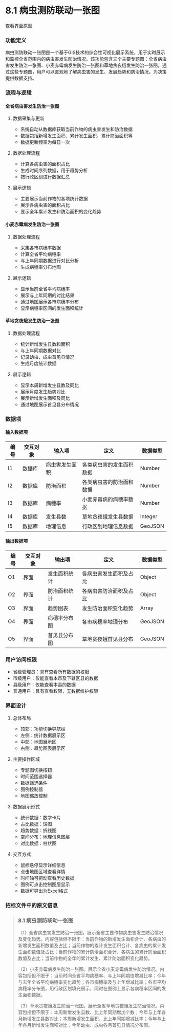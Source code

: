 # 8.1 病虫测防联动一张图

<a href="/diagrams/prototype/8-1-pest-prevention-map.html" target="_blank" rel="noopener noreferrer">查看界面原型</a>

### 功能定义
病虫测防联动一张图是一个基于GIS技术的综合性可视化展示系统，用于实时展示和监控全省范围内的病虫害发生防治情况。该功能包含三个主要专题图：全省病虫害发生防治一张图、小麦赤霉病发生防治一张图和草地贪夜蛾发生防治一张图。通过这些专题图，用户可以直观地了解病虫害的发生、发展趋势和防治情况，为决策提供数据支持。

### 流程与逻辑

#### 全省病虫害发生防治一张图
1. 数据采集与更新
   - 系统自动从数据库获取当前作物的病虫害发生和防治数据
   - 数据包括新增发生面积、累计发生面积、累计防治面积等
   - 数据更新频率为每日一次

2. 数据处理流程
   - 计算各病虫害的面积占比
   - 生成时间序列数据，用于趋势分析
   - 按行政区划进行数据汇总

3. 展示逻辑
   - 主要展示当前作物的各项统计数据
   - 展示各病虫害的面积占比
   - 显示全年累计发生和防治面积的变化趋势

#### 小麦赤霉病发生防治一张图
1. 数据处理流程
   - 采集各市病穗率数据
   - 计算全省平均病穗率
   - 与上年同期数据进行对比分析
   - 生成病穗率分布地图

2. 展示逻辑
   - 显示当前全省平均病穗率
   - 展示与上年同期的对比结果
   - 通过地图展示各市病穗率分布
   - 显示病穗率区间的发生面积统计

#### 草地贪夜蛾发生防治一张图
1. 数据处理流程
   - 统计新增发生县数和面积
   - 与上年同期数据对比
   - 记录幼虫、成虫首见县情况
   - 生成月度统计数据

2. 展示逻辑
   - 显示本周新增发生县数及同比
   - 展示月度发生趋势对比
   - 展示新增发生面积及同比
   - 通过地图展示首见县分布情况

### 数据项

#### 输入数据项
| 编号 | 交互对象 | 输入项 | 定义 | 数据类型 |
|------|----------|--------|------|----------|
| I1 | 数据库 | 病虫害发生面积 | 各类病虫害的发生面积数据 | Number |
| I2 | 数据库 | 防治面积 | 各类病虫害的防治面积数据 | Number |
| I3 | 数据库 | 病穗率 | 小麦赤霉病的病穗率数据 | Number |
| I4 | 数据库 | 发生县数 | 草地贪夜蛾发生县数据 | Integer |
| I5 | 数据库 | 地理信息 | 行政区划地理信息数据 | GeoJSON |

#### 输出数据项
| 编号 | 交互对象 | 输出项 | 定义 | 数据类型 |
|------|----------|--------|------|----------|
| O1 | 界面 | 发生面积统计 | 各病虫害发生面积及占比 | Object |
| O2 | 界面 | 防治面积统计 | 各病虫害防治面积及占比 | Object |
| O3 | 界面 | 趋势图表 | 发生防治面积变化趋势 | Array |
| O4 | 界面 | 病穗率分布图 | 各市病穗率地理分布 | GeoJSON |
| O5 | 界面 | 首见县分布图 | 草地贪夜蛾首见县分布 | GeoJSON |

### 用户访问权限
- 省级管理员：具有查看所有数据的权限
- 市级用户：仅能查看本市及下辖区县的数据
- 县级用户：仅能查看本县的数据
- 普通用户：具有查看权限，无数据维护权限

### 界面设计
1. 总体布局
   - 顶部：功能切换导航栏
   - 左侧：统计数据展示区
   - 中部：地图展示区
   - 右侧：趋势图表展示区

2. 主要操作区域
   - 专题图切换按钮
   - 时间范围选择器
   - 数据筛选条件
   - 图例控制器
   - 地图缩放控制

3. 数据展示形式
   - 统计数据：数字卡片
   - 占比数据：饼图
   - 趋势数据：折线图
   - 空间分布：地理信息图层
   - 对比数据：柱状图

4. 交互方式
   - 鼠标悬停显示详细信息
   - 点击地图区域查看详情
   - 时间轴可拖动查看历史数据
   - 图例可点击控制图层显示
   - 数据可导出为Excel格式

### 招标文件中的原文信息

> ### 8.1 病虫测防联动一张图
> 
> （1）全省病虫害发生防治一张图。展示全省主要作物病虫害发生防治情况及变化趋势。内容包括但不限于：当前作物的新增发生面积合计、各病虫的新增发生面积数值及占比；当前作物的累计发生面积合计、各病虫的累计发生面积数值及占比；当前作物的累计防治面积合计、各病虫的累计防治面积数值及占比；当前作物的全年的累计发生、累计防治面积变化趋势。
> 
> （2）小麦赤霉病发生防治一张图。展示全省小麦赤霉病发生防治情况。内容包括但不限于：当前时间全省平均病穗率、与上年同期值增减比率；今年与去年全省平均病穗率变化趋势；各市病穗率及与上年增减比率；各市平均病穗率分布图，用行政区划填充展示，同时在图例上显示各病穗率区间的发生面积数据。
> 
> （3）草地贪夜蛾发生防治一张图。展示全省草地贪夜蛾发生防治情况。内容包括但不限于：本周新增发生县数、比上年同期增加个数；今年与上年各月新增发生县数对比；本周新增发生面积、比上年同期增减比率；今年与上年各月新增发生面积对比；今年幼虫、成虫各月首见县情况分布图。 